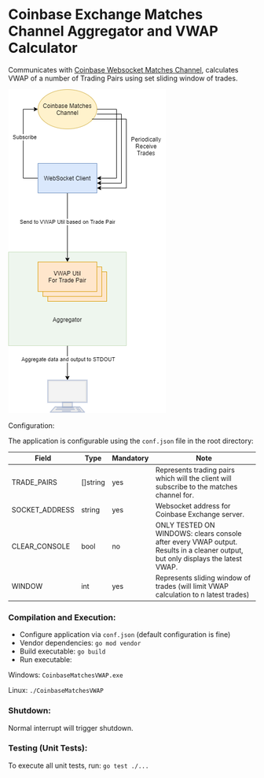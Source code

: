 # Coinbase Exchange Matches Channel Aggregator and VWAP Calculator
Communicates with [Coinbase Websocket Matches Channel](https://docs.cloud.coinbase.com/exchange/docs/channels#match), calculates VWAP of a number of Trading Pairs using set sliding window of trades.

![Alt Text](./coinbase.drawio.png)

Configuration:

The application is configurable using the `conf.json` file in the root directory:

|Field|Type|Mandatory|Note|
|-----|----|------|----------|
|TRADE_PAIRS|[]string|yes|Represents trading pairs which will the client will subscribe to the matches channel for.|
|SOCKET_ADDRESS|string|yes|Websocket address for Coinbase Exchange server.|
|CLEAR_CONSOLE|bool|no|ONLY TESTED ON WINDOWS: clears console after every VWAP output. Results in a cleaner output, but only displays the latest VWAP.|
|WINDOW|int|yes|Represents sliding window of trades (will limit VWAP calculation to n latest trades)|

### Compilation and Execution:

- Configure application via `conf.json` (default configuration is fine)
- Vendor dependencies: `go mod vendor` 
- Build executable: `go build`
- Run executable:
  
Windows: `CoinbaseMatchesVWAP.exe`

Linux: `./CoinbaseMatchesVWAP`

### Shutdown:

Normal interrupt will trigger shutdown. 

### Testing (Unit Tests):

To execute all unit tests, run: `go test ./...`
